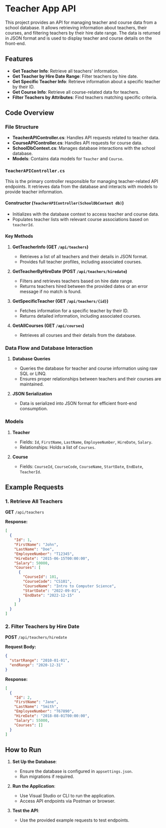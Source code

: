 
# Teacher App API

This project provides an API for managing teacher and course data from a school database. It allows retrieving information about teachers, their courses, and filtering teachers by their hire date range. The data is returned in JSON format and is used to display teacher and course details on the front-end.

## Features

- **Get Teacher Info**: Retrieve all teachers' information.
- **Get Teacher by Hire Date Range**: Filter teachers by hire date.
- **Get Specific Teacher Info**: Retrieve information about a specific teacher by their ID.
- **Get Course Info**: Retrieve all course-related data for teachers.
- **Filter Teachers by Attributes**: Find teachers matching specific criteria.

## Code Overview

### File Structure

- **TeacherAPIController.cs**: Handles API requests related to teacher data.
- **CourseAPIController.cs**: Handles API requests for course data.
- **SchoolDbContext.cs**: Manages database interactions with the school database.
- **Models**: Contains data models for `Teacher` and `Course`.

### `TeacherAPIController.cs`

This is the primary controller responsible for managing teacher-related API endpoints. It retrieves data from the database and interacts with models to provide teacher information.

#### Constructor (`TeacherAPIController(SchoolDbContext db)`)

- Initializes with the database context to access teacher and course data.
- Populates teacher lists with relevant course associations based on `teacherId`.

#### Key Methods

1. **GetTeacherInfo (GET `/api/teachers`)**
   - Retrieves a list of all teachers and their details in JSON format.
   - Provides full teacher profiles, including associated courses.

2. **GetTeacherByHireDate (POST `/api/teachers/hiredate`)**
   - Filters and retrieves teachers based on hire date range.
   - Returns teachers hired between the provided dates or an error message if no match is found.

3. **GetSpecificTeacher (GET `/api/teachers/{id}`)**
   - Fetches information for a specific teacher by their ID.
   - Returns detailed information, including associated courses.

4. **GetAllCourses (GET `/api/courses`)**
   - Retrieves all courses and their details from the database.

### Data Flow and Database Interaction

1. **Database Queries**
   - Queries the database for teacher and course information using raw SQL or LINQ.
   - Ensures proper relationships between teachers and their courses are maintained.

2. **JSON Serialization**
   - Data is serialized into JSON format for efficient front-end consumption.

### Models

1. **Teacher**
   - Fields: `Id`, `FirstName`, `LastName`, `EmployeeNumber`, `HireDate`, `Salary`.
   - Relationships: Holds a list of `Courses`.

2. **Course**
   - Fields: `CourseId`, `CourseCode`, `CourseName`, `StartDate`, `EndDate`, `TeacherId`.

## Example Requests

### 1. Retrieve All Teachers

**GET** `/api/teachers`

**Response:**
```json
[
  {
    "Id": 1,
    "FirstName": "John",
    "LastName": "Doe",
    "EmployeeNumber": "T12345",
    "HireDate": "2015-06-15T00:00:00",
    "Salary": 50000,
    "Courses": [
      {
        "CourseId": 101,
        "CourseCode": "CS101",
        "CourseName": "Intro to Computer Science",
        "StartDate": "2022-09-01",
        "EndDate": "2022-12-15"
      }
    ]
  }
]
```

### 2. Filter Teachers by Hire Date

**POST** `/api/teachers/hiredate`

**Request Body:**
```json
{
  "startRange": "2010-01-01",
  "endRange": "2020-12-31"
}
```

**Response:**
```json
[
  {
    "Id": 2,
    "FirstName": "Jane",
    "LastName": "Smith",
    "EmployeeNumber": "T67890",
    "HireDate": "2018-08-01T00:00:00",
    "Salary": 55000,
    "Courses": []
  }
]
```

## How to Run

1. **Set Up the Database**:
   - Ensure the database is configured in `appsettings.json`.
   - Run migrations if required.

2. **Run the Application**:
   - Use Visual Studio or CLI to run the application.
   - Access API endpoints via Postman or browser.

3. **Test the API**:
   - Use the provided example requests to test endpoints.
